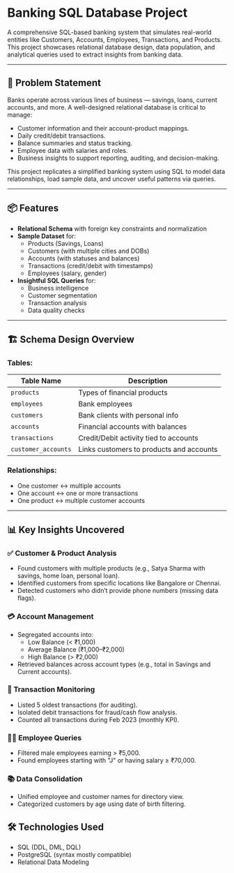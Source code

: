 # Banking SQL Database Project

A comprehensive SQL-based banking system that simulates real-world entities like Customers, Accounts, Employees, Transactions, and Products. This project showcases relational database design, data population, and analytical queries used to extract insights from banking data.

---

## 🧩 Problem Statement

Banks operate across various lines of business — savings, loans, current accounts, and more. A well-designed relational database is critical to manage:

- Customer information and their account-product mappings.
- Daily credit/debit transactions.
- Balance summaries and status tracking.
- Employee data with salaries and roles.
- Business insights to support reporting, auditing, and decision-making.

This project replicates a simplified banking system using SQL to model data relationships, load sample data, and uncover useful patterns via queries.

---

## 📦 Features

- **Relational Schema** with foreign key constraints and normalization
- **Sample Dataset** for:
  - Products (Savings, Loans)
  - Customers (with multiple cities and DOBs)
  - Accounts (with statuses and balances)
  - Transactions (credit/debit with timestamps)
  - Employees (salary, gender)
- **Insightful SQL Queries** for:
  - Business intelligence
  - Customer segmentation
  - Transaction analysis
  - Data quality checks

---

## 🏗️ Schema Design Overview

### Tables:
| Table Name          | Description                                  |
|---------------------|----------------------------------------------|
| `products`          | Types of financial products                  |
| `employees`         | Bank employees                               |
| `customers`         | Bank clients with personal info              |
| `accounts`          | Financial accounts with balances             |
| `transactions`      | Credit/Debit activity tied to accounts       |
| `customer_accounts` | Links customers to products and accounts     |

### Relationships:
- One customer ↔ multiple accounts
- One account ↔ one or more transactions
- One product ↔ multiple customer accounts

---

## 📊 Key Insights Uncovered

### ✅ Customer & Product Analysis
- Found customers with multiple products (e.g., Satya Sharma with savings, home loan, personal loan).
- Identified customers from specific locations like Bangalore or Chennai.
- Detected customers who didn’t provide phone numbers (missing data flags).

### 💳 Account Management
- Segregated accounts into:
  - Low Balance (< ₹1,000)
  - Average Balance (₹1,000–₹2,000)
  - High Balance (> ₹2,000)
- Retrieved balances across account types (e.g., total in Savings and Current accounts).

### 💸 Transaction Monitoring
- Listed 5 oldest transactions (for auditing).
- Isolated debit transactions for fraud/cash flow analysis.
- Counted all transactions during Feb 2023 (monthly KPI).

### 🧑‍💼 Employee Queries
- Filtered male employees earning > ₹5,000.
- Found employees starting with "J" or having salary ≥ ₹70,000.

### 📚 Data Consolidation
- Unified employee and customer names for directory view.
- Categorized customers by age using date of birth filtering.


## 🛠 Technologies Used

- SQL (DDL, DML, DQL)
- PostgreSQL (syntax mostly compatible)
- Relational Data Modeling
